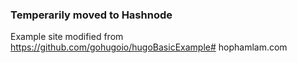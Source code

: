 ### Temperarily moved to Hashnode

Example site modified from https://github.com/gohugoio/hugoBasicExample# hophamlam.com
